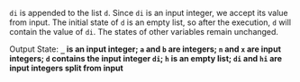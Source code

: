 `di` is appended to the list `d`. Since `di` is an input integer, we accept its value from input. The initial state of `d` is an empty list, so after the execution, `d` will contain the value of `di`. The states of other variables remain unchanged.

Output State: **`_` is an input integer; `a` and `b` are integers; `n` and `x` are input integers; `d` contains the input integer `di`; `h` is an empty list; `di` and `hi` are input integers split from input**